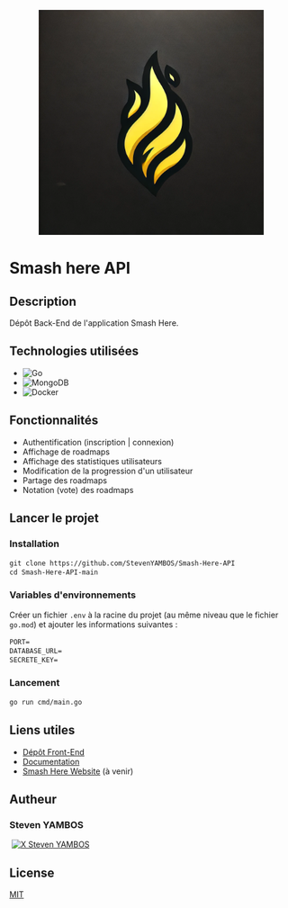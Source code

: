 
<p align="center">
  <img src="assets/flame.webp" alt="Smash Here logo" width="400">
</p>

# Smash here API

## Description

Dépôt Back-End de l'application Smash Here.

## Technologies utilisées

- ![Go](https://img.shields.io/badge/go-%2300ADD8.svg?style=for-the-badge&logo=go&logoColor=white)
- ![MongoDB](https://img.shields.io/badge/MongoDB-%234ea94b.svg?style=for-the-badge&logo=mongodb&logoColor=white)
- ![Docker](https://img.shields.io/badge/docker-%230db7ed.svg?style=for-the-badge&logo=docker&logoColor=white)

## Fonctionnalités

- Authentification (inscription | connexion)
- Affichage de roadmaps
- Affichage des statistiques utilisateurs
- Modification de la progression d'un utilisateur
- Partage des roadmaps
- Notation (vote) des roadmaps

## Lancer le projet

### Installation

```shell
git clone https://github.com/StevenYAMBOS/Smash-Here-API
cd Smash-Here-API-main
```

### Variables d'environnements

Créer un fichier `.env` à la racine du projet (au même niveau que le fichier `go.mod`) et ajouter les informations suivantes :

```shell
PORT=
DATABASE_URL=
SECRETE_KEY=
```

### Lancement

```bash
go run cmd/main.go
```

## Liens utiles

- [Dépôt Front-End](https://github.com/StevenYAMBOS/Smash-Here-App)
- [Documentation](https://github.com/StevenYAMBOS/Smash-Here-API/wiki)
- [Smash Here Website]() (à venir)

## Autheur

### Steven YAMBOS

<a href="https://github.com/StevenYAMBOS"><img src="https://cdn-icons-png.flaticon.com/512/25/25231.png" width="30px" alt="" /><a/>
<a href="https://x.com/StevenYambos"><img src="https://img.freepik.com/vecteurs-libre/nouvelle-conception-icone-x-du-logo-twitter-2023_1017-45418.jpg?size=338&ext=jpg&ga=GA1.1.2008272138.1722902400&semt=ais_hybrid" width="30px" alt="X Steven YAMBOS" /><a/>

## License

[MIT](https://www.youtube.com/watch?v=3FmN46XQius)
